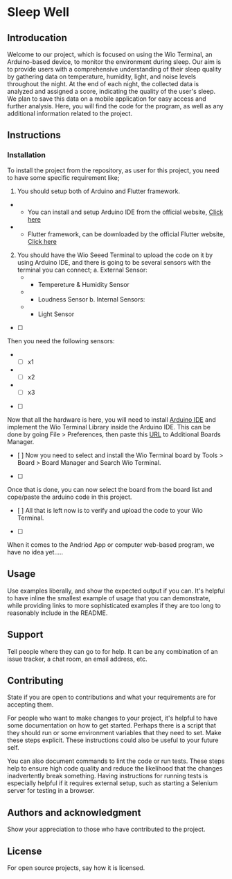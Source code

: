 # Sleep Well

## Introducation
Welcome to our project, which is focused on using the Wio Terminal, an Arduino-based device, to monitor the environment during sleep. Our aim is to provide users with a comprehensive understanding of their sleep quality by gathering data on temperature, humidity, light, and noise levels throughout the night. At the end of each night, the collected data is analyzed and assigned a score, indicating the quality of the user's sleep. We plan to save this data on a mobile application for easy access and further analysis. Here, you will find the code for the program, as well as any additional information related to the project.

## Instructions

### Installation

To install the project from the repository, as user for this project, you need to have some specific requirement like;
1. You should setup both of Arduino and Flutter framework. 
 - -  You can install and setup Arduino IDE from the official website, [Click here](https://www.arduino.cc/en/software)
 - -  Flutter framework, can be downloaded by the official Flutter website, [Click here](https://docs.flutter.dev/get-started/install)
2. You should have the Wio Seeed Terminal to upload the code on it by using Arduino IDE, and there is going to be several sensors with the terminal you can connect;
 a. External Sensor:
    - - Tempereture & Humidity Sensor
    - - Loudness Sensor
 b. Internal Sensors:
    - - Light Sensor


- [ ] 
Then you need the following sensors: 
 - - [ ] x1
 - - [ ] x2 
 - - [ ] x3

- [ ] 
Now that all the hardware is here, you will need to install [Arduino IDE](https://www.arduino.cc/en/software) and implement the Wio Terminal Library inside the Arduino IDE. This can be done by going File > Preferences, then paste this [URL](https://files.seeedstudio.com/arduino/package_seeeduino_boards_index.json) to Additional Boards Manager. 
- [ ] 
Now you need to select and install the Wio Terminal board by Tools > Board > Board Manager and Search Wio Terminal. 
- [ ] 
Once that is done, you can now select the board from the board list and cope/paste the arduino code in this project. 
- [ ] 
All that is left now is to verify and upload the code to your Wio Terminal. 

- [ ] 
When it comes to the Andriod App or computer web-based program, we have no idea yet.....

 
## Usage
Use examples liberally, and show the expected output if you can. It's helpful to have inline the smallest example of usage that you can demonstrate, while providing links to more sophisticated examples if they are too long to reasonably include in the README.

## Support
Tell people where they can go to for help. It can be any combination of an issue tracker, a chat room, an email address, etc.

## Contributing
State if you are open to contributions and what your requirements are for accepting them.

For people who want to make changes to your project, it's helpful to have some documentation on how to get started. Perhaps there is a script that they should run or some environment variables that they need to set. Make these steps explicit. These instructions could also be useful to your future self.

You can also document commands to lint the code or run tests. These steps help to ensure high code quality and reduce the likelihood that the changes inadvertently break something. Having instructions for running tests is especially helpful if it requires external setup, such as starting a Selenium server for testing in a browser.

## Authors and acknowledgment
Show your appreciation to those who have contributed to the project.

## License
For open source projects, say how it is licensed.

